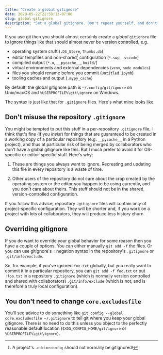 ```yaml
---
title: "Create a global gitignore"
date: 2020-05-22T22:50:13-07:00
slug: global-gitignore
description: "Set a global gitignore. Don't repeat yourself, and don't inflict your preferences on others."
---
```


If you use git then you should almost certainly create a _global_ `gitignore`
file to ignore things like that should almost never be version controlled, e.g.

 - operating system cruft (`.DS_Store`, `Thumbs.db`)
 - editor tempfiles and non-shared[^1] configuration (`*.swp`, `.vscode`)
 - compiled output (`*.o`, `__pycache__`, `build/`)
 - virtual environments and external dependencies (`venv`, `node_modules`)
 - files you should rename before you commit (`Untitled.ipynb`)
 - tooling caches and output (`.mypy_cache`)

By default, the global gitignore path is `~/.config/git/ignore` on Unix/macOS
and `%USERPROFILE%\git\ignore` on Windows.

The syntax is just like that for `.gitignore` files. Here's what [mine looks
like](https://github.com/mikepqr/dotfiles/blob/master/git/.config/git/ignore).

## Don't misuse the repository `.gitignore`

You might be tempted to put this stuff in a per-repository `.gitignore` file. I
think that's fine (if you _insist_) for things that are guaranteed to be
created in a working copy of a particular repository (e.g. `__pycache__` in a
Python project), and thus at particular risk of being merged by collaborators
who don't have a global gitignore like this. But I much prefer to avoid it for
OS-specific or editor-specific stuff. Here's why:

1. These are things you always want to ignore. Recreating and updating this
   file in every repository is a waste of time.

2. Other users of the repository do not care about the crap created by the
   operating system or the editor you happen to be using currently, and you
   don't care about theirs. This stuff should not be in the shared,
   version-controlled configuration.

If you follow this advice, repository `.gitignore` files will contain only of
project-specific configuration. They will be shorter and, if you work on a
project with lots of collaborators, they will produce less history churn.

## Overriding gitignore

If you do want to override your global behavior for some reason then you have a
couple of options. You can either manually `git add -f` the files. Or you can
use gitignore's `!` negation syntax in the repository's `.gitignore` or
`.git/info/exclude`. 

So, for example, if you've ignored `foo.txt` globally, but you really want to
commit it in a particular repository, you can `git add -f foo.txt` or put
`!foo.txt` in a repository `.gitignore` (which is normally version controlled
and shared with collaborators) `.git/info/exclude` (which is not, and is
therefore a truly local configuration).

## You don't need to change `core.excludesfile`

You'll see
[advice](https://stackoverflow.com/questions/7335420/global-git-ignore) to do
something like `git config --global core.excludesfile ~/.gitignore` to tell git
where you keep your global gitignore. There is no need to do this unless you
object to the perfectly reasonable default location
(`$XDG_CONFIG_HOME/git/ignore` or `%USERPROFILE%\git\ignore`).

[^1]: A project's `.editorconfig` should not normally be gitignored!

